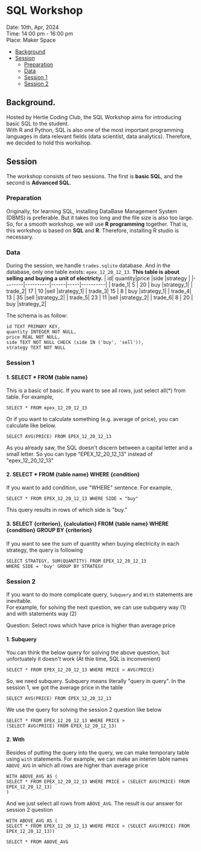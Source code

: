 # SQL Workshop

Date: 10th, Apr, 2024  
Time: 14:00 pm - 16:00 pm  
Place: Maker Space  

* [Background](#Background)
* [Session](#Solution)
  * [Preparation](#Preparation)
  * [Data](#Data)
  * [Session 1](#Session-1)   
  * [Session 2](#Session-2)


## Background.
Hosted by Hertie Coding Club, the SQL Workshop aims for introducing basic SQL to the student.  
With R and Python, SQL is also one of the most important programming languages in data relevant fields (data scientist, data analytics). Therefore, we decided to hold this workshop. 

## Session 
The workshop consists of two sessions. The first is **basic SQL**, and the second is **Advanced SQL**.

### Preparation 
Originally, for learning SQL, installing DataBase Management System (DBMS) is preferable. But it takes too long and the file size is also too large. So, for a smooth workshop, we will use **R programming** together. That is, this workshop is based on **SQL** and **R**. Therefore, installing R studio is necessary.

### Data 
During the session, we handle `trades.sqlite` database. And in the database, only one table exists: `epex_12_20_12_13`. **This table is about selling and buying a unit of electricty.** 
|      id|  quantity|price |side |strategy  |
|--------|----------|------|-----|----------|
| trade_1|        5 |   20 | buy |strategy_1|
| trade_2|       17 |   10 |sell |strategy_1|
| trade_3|       15 |    8 | buy |strategy_1|
| trade_4|       13 |   35 |sell |strategy_2|
| trade_5|       23 |   11 |sell |strategy_2|
| trade_6|        8 |   20 | buy |strategy_2|

The schema is as follow: 

```sqlite
id TEXT PRIMARY KEY,
quantity INTEGER NOT NULL,
price REAL NOT NULL,
side TEXT NOT NULL CHECK (side IN ('buy', 'sell')),
strategy TEXT NOT NULL
```

### Session 1 

#### 1. SELECT * FROM {table name}
This is a basic of basic. If you want to see all rows, just select all(*) from table. For example,
```sqlite
SELECT * FROM epex_12_20_12_13
```

Or if you want to calculate something (e.g. average of price), you can calculate like below.

```sqlite
SELECT AVG(PRICE) FROM EPEX_12_20_12_13
```

As you already saw, the SQL doesn't discern between a capital letter and a small letter. So you can type "EPEX_12_20_12_13" instead of "epex_12_20_12_13"   

#### 2. SELECT * FROM {table name} WHERE {condition}  
If you want to add condition, use "WHERE" sentence. For example, 
```sqlite
SELECT * FROM EPEX_12_20_12_13 WHERE SIDE = "buy"
```
This query results in rows of which side is "buy."

#### 3. SELECT {criterion}, {calculation} FROM {table name} WHERE {condition} GROUP BY {criterion}

If you want to see the sum of quantity when buying electricity in each strategy, the query is following 

```sqlite
SELECT STRATEGY, SUM(QUANTITY) FROM EPEX_12_20_12_13 
WHERE SIDE = 'buy' GROUP BY STRATEGY
```

### Session 2 

If you want to do more complicate query, `Subquery` and `With` statements are inevitable.  
For example, for solving the next question, we can use subquery way (1) and with statements way (2)  

Question: Select rows which have price is higher than average price

#### 1. Subquery  

You can think the below query for solving the above question, but unfortuately it doesn't work (At thie time, SQL is inconvenient)

```sqlite
SELECT * FROM EPEX_12_20_12_13 WHERE PRICE > AVG(PRICE)
```
So, we need subquery. Subquery means literally "query in query". In the session 1, we got the average price in the table

`SELECT AVG(PRICE) FROM EPEX_12_20_12_13`

We use the query for solving the session 2 question like below

```sqlite
SELECT * FROM EPEX_12_20_12_13 WHERE PRICE > 
(SELECT AVG(PRICE) FROM EPEX_12_20_12_13)
```

#### 2. With

Besides of putting the query into the query, we can make temporary table using `with` statements. For example, we can make an interim table names `ABOVE_AVG` in which all rows are higher than average price

```sqlite
WITH ABOVE_AVG AS (
SELECT * FROM EPEX_12_20_12_13 WHERE PRICE > (SELECT AVG(PRICE) FROM EPEX_12_20_12_13)
)

```

And we just select all rows from `ABOVE_AVG`. The result is our answer for session 2 question


```sqlite
WITH ABOVE_AVG AS (
SELECT * FROM EPEX_12_20_12_13 WHERE PRICE > (SELECT AVG(PRICE) FROM EPEX_12_20_12_13))

SELECT * FROM ABOVE_AVG
```

